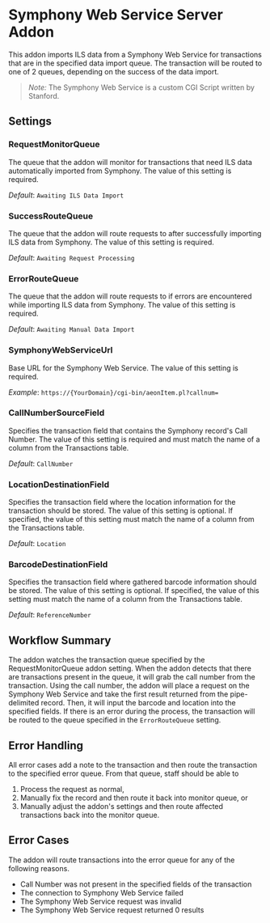 # Symphony Web Service Server Addon

This addon imports ILS data from a Symphony Web Service for transactions that are in the specified data import queue. The transaction will be routed to one of 2 queues, depending on the success of the data import.

> *Note:* The Symphony Web Service is a custom CGI Script written by Stanford.

## Settings

### RequestMonitorQueue

The queue that the addon will monitor for transactions that need ILS data automatically imported from Symphony. The value of this setting is required.

*Default*: `Awaiting ILS Data Import`

### SuccessRouteQueue

The queue that the addon will route requests to after successfully importing ILS data from Symphony. The value of this setting is required.

*Default*: `Awaiting Request Processing`

### ErrorRouteQueue

The queue that the addon will route requests to if errors are encountered while importing ILS data from Symphony. The value of this setting is required.

*Default*: `Awaiting Manual Data Import`


### SymphonyWebServiceUrl

Base URL for the Symphony Web Service. The value of this setting is required.

*Example*: `https://{YourDomain}/cgi-bin/aeonItem.pl?callnum=`

### CallNumberSourceField

Specifies the transaction field that contains the Symphony record's Call Number. The value of this setting is required and must match the name of a column from the Transactions table.

*Default*: `CallNumber`

### LocationDestinationField

Specifies the transaction field where the location information for the transaction should be stored. The value of this setting is optional. If specified, the value of this setting must match the name of a column from the Transactions table.

*Default*: `Location`

### BarcodeDestinationField

Specifies the transaction field where gathered barcode information should be stored. The value of this setting is optional. If specified, the value of this setting must match the name of a column from the Transactions table.

*Default*: `ReferenceNumber`


## Workflow Summary

The addon watches the transaction queue specified by the RequestMonitorQueue addon setting. When the addon detects that there are transactions present in the queue, it will grab the call number from the transaction. Using the call number, the addon will place a request on the Symphony Web Service and take the first result returned from the pipe-delimited record. Then, it will input the barcode and location into the specified fields. If there is an error during the process, the transaction will be routed to the queue specified in the `ErrorRouteQueue` setting.

## Error Handling

All error cases add a note to the transaction and then route the transaction to the specified error queue. From that queue, staff should be able to

1. Process the request as normal,
2. Manually fix the record and then route it back into monitor queue, or
3. Manually adjust the addon's settings and then route affected transactions back into the monitor queue.

## Error Cases

The addon will route transactions into the error queue for any of the following reasons.

- Call Number was not present in the specified fields of the transaction
- The connection to Symphony Web Service failed
- The Symphony Web Service request was invalid
- The Symphony Web Service request returned 0 results